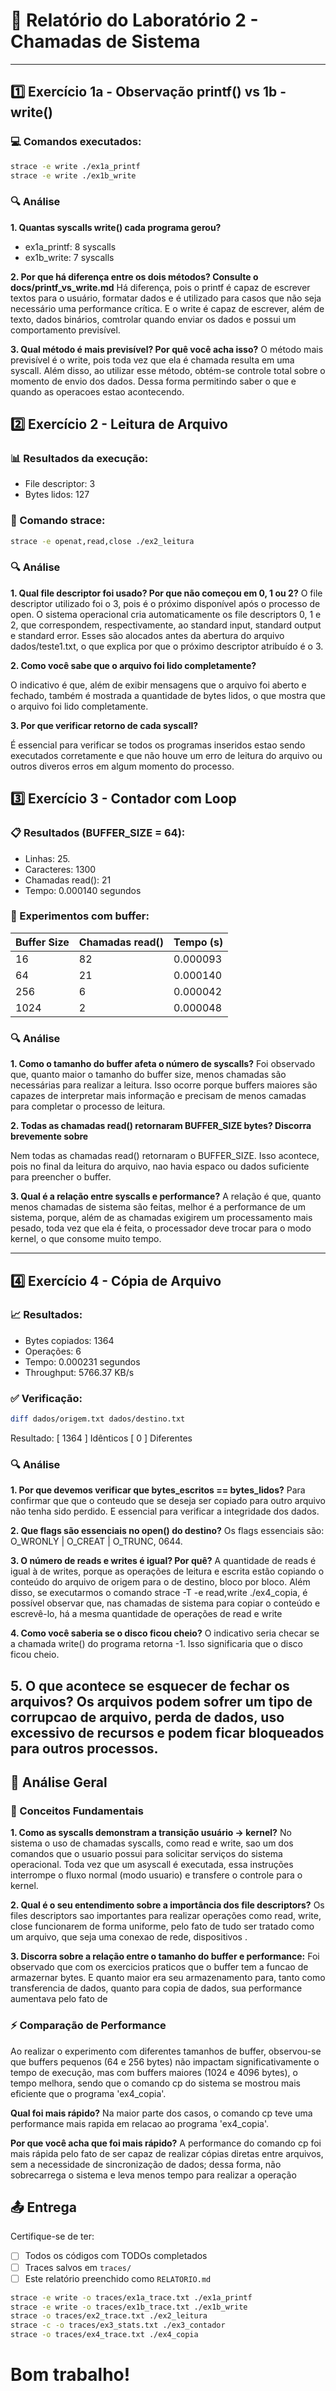 # 📝 Relatório do Laboratório 2 - Chamadas de Sistema

---

## 1️⃣ Exercício 1a - Observação printf() vs 1b - write()

### 💻 Comandos executados:
```bash
strace -e write ./ex1a_printf
strace -e write ./ex1b_write
```

### 🔍 Análise

**1. Quantas syscalls write() cada programa gerou?**
- ex1a_printf: 8 syscalls
- ex1b_write: 7 syscalls

**2. Por que há diferença entre os dois métodos? Consulte o docs/printf_vs_write.md**
Há diferença, pois o printf é capaz de escrever textos para o usuário, formatar dados e é utilizado para casos que não seja necessário uma performance crítica.
E o write é capaz de escrever, além de texto, dados binários, comtrolar quando enviar os dados e possui um comportamento previsível.

**3. Qual método é mais previsível? Por quê você acha isso?**
O método mais previsível é o write, pois toda vez que ela é chamada resulta em uma syscall. Além disso, ao utilizar esse método, obtém-se controle total sobre o momento de envio dos dados. Dessa forma permitindo saber o que e quando as operacoes estao acontecendo.

## 2️⃣ Exercício 2 - Leitura de Arquivo

### 📊 Resultados da execução:
- File descriptor: 3
- Bytes lidos: 127

### 🔧 Comando strace:
```bash
strace -e openat,read,close ./ex2_leitura
```

### 🔍 Análise

**1. Qual file descriptor foi usado? Por que não começou em 0, 1 ou 2?**
O file descriptor utilizado foi o 3, pois é o próximo disponível após o processo de open. O sistema operacional cria automaticamente os file descriptors 0, 1 e 2, que correspondem, respectivamente, ao standard input, standard output e standard error. Esses são alocados antes da abertura do arquivo dados/teste1.txt, o que explica por que o próximo descriptor atribuído é o 3.

**2. Como você sabe que o arquivo foi lido completamente?**

O indicativo é que, além de exibir mensagens que o arquivo foi aberto e fechado, também é mostrada a quantidade de bytes lidos, o que mostra que o arquivo foi lido completamente.

**3. Por que verificar retorno de cada syscall?**

É essencial para verificar se todos os programas inseridos estao sendo executados corretamente e que não houve um erro de leitura do arquivo ou outros diveros erros em algum momento do processo.

## 3️⃣ Exercício 3 - Contador com Loop

### 📋 Resultados (BUFFER_SIZE = 64):
- Linhas: 25.
- Caracteres: 1300
- Chamadas read(): 21
- Tempo: 0.000140 segundos

### 🧪 Experimentos com buffer:

| Buffer Size | Chamadas read() | Tempo (s) |
|-------------|-----------------|-----------|
| 16          |       82        | 0.000093  |
| 64          |       21        | 0.000140  |
| 256         |        6        | 0.000042  |
| 1024        |        2        | 0.000048  |

### 🔍 Análise

**1. Como o tamanho do buffer afeta o número de syscalls?**
  Foi observado que, quanto maior o tamanho do buffer size, menos chamadas são necessárias para realizar a leitura. Isso ocorre porque buffers maiores são capazes de interpretar mais informação e precisam de menos camadas para completar o processo de leitura.

**2. Todas as chamadas read() retornaram BUFFER_SIZE bytes? Discorra brevemente sobre**

Nem todas as chamadas read() retornaram o BUFFER_SIZE. Isso acontece, pois no final da leitura do arquivo, nao havia espaco ou dados suficiente para preencher o buffer.

**3. Qual é a relação entre syscalls e performance?**
  A relação é que, quanto menos chamadas de sistema são feitas, melhor é a performance de um sistema, porque, além de as chamadas exigirem um processamento mais pesado, toda vez que ela é feita, o processador deve trocar para o modo kernel, o que consome muito tempo.

---

## 4️⃣ Exercício 4 - Cópia de Arquivo

### 📈 Resultados:
- Bytes copiados: 1364
- Operações: 6
- Tempo: 0.000231 segundos
- Throughput: 5766.37 KB/s

### ✅ Verificação:
```bash
diff dados/origem.txt dados/destino.txt
```
Resultado: [ 1364 ] Idênticos [ 0 ] Diferentes

### 🔍 Análise

**1. Por que devemos verificar que bytes_escritos == bytes_lidos?**
  Para confirmar que que o conteudo que se deseja ser copiado para outro arquivo não tenha sido perdido. E essencial para verificar a integridade dos dados.

**2. Que flags são essenciais no open() do destino?**
  Os flags essenciais são: O_WRONLY | O_CREAT | O_TRUNC, 0644.

**3. O número de reads e writes é igual? Por quê?**
A quantidade de reads é igual à de writes, porque as operações de leitura e escrita estão copiando o conteúdo do arquivo de origem para o de destino, bloco por bloco. Além disso, se executarmos o comando strace -T -e read,write ./ex4_copia, é possível observar que, nas chamadas de sistema para copiar o conteúdo e escrevê-lo, há a mesma quantidade de operações de read e write 

**4. Como você saberia se o disco ficou cheio?**
  O indicativo seria checar se a chamada write() do programa retorna -1. Isso significaria que o disco ficou cheio.
  
**5. O que acontece se esquecer de fechar os arquivos?**
  Os arquivos podem sofrer um tipo de corrupcao de arquivo, perda de dados, uso excessivo de recursos e podem ficar bloqueados para outros processos.
---

## 🎯 Análise Geral

### 📖 Conceitos Fundamentais

**1. Como as syscalls demonstram a transição usuário → kernel?**
  No sistema o uso de chamadas syscalls, como read e write, sao um dos comandos que o usuario possui para solicitar serviços do sistema operacional. Toda vez que um asyscall é executada, essa instruções interrompe o fluxo normal (modo usuario) e transfere o controle para o kernel.

**2. Qual é o seu entendimento sobre a importância dos file descriptors?**
  Os files descriptors sao importantes para realizar operações como read, write, close funcionarem de forma uniforme, pelo fato de tudo ser tratado como um arquivo, que seja uma conexao de rede, dispositivos .

**3. Discorra sobre a relação entre o tamanho do buffer e performance:**
  Foi observado que com os exercicios praticos que o buffer tem a funcao de armazernar bytes. E quanto maior era seu armazenamento para, tanto como transferencia de dados, quanto para copia de dados, sua performance aumentava pelo fato de 

### ⚡ Comparação de Performance
  Ao realizar o experimento com diferentes tamanhos de buffer, observou-se que buffers pequenos (64 e 256 bytes) não impactam significativamente o tempo de execução, mas com buffers maiores (1024 e 4096 bytes), o tempo melhora, sendo que o comando cp do sistema se mostrou mais eficiente que o programa 'ex4_copia'.

**Qual foi mais rápido?** 
  Na maior parte dos casos, o comando cp teve uma performance mais rapida em relacao ao programa 'ex4_copia'.

**Por que você acha que foi mais rápido?**
  A performance do comando cp foi mais rápida pelo fato de ser capaz de realizar cópias diretas entre arquivos, sem a necessidade de sincronização de dados; dessa forma, não sobrecarrega o sistema e leva menos tempo para realizar a operação

## 📤 Entrega
Certifique-se de ter:
- [ ] Todos os códigos com TODOs completados
- [ ] Traces salvos em `traces/`
- [ ] Este relatório preenchido como `RELATORIO.md`

```bash
strace -e write -o traces/ex1a_trace.txt ./ex1a_printf
strace -e write -o traces/ex1b_trace.txt ./ex1b_write
strace -o traces/ex2_trace.txt ./ex2_leitura
strace -c -o traces/ex3_stats.txt ./ex3_contador
strace -o traces/ex4_trace.txt ./ex4_copia
```
# Bom trabalho!
